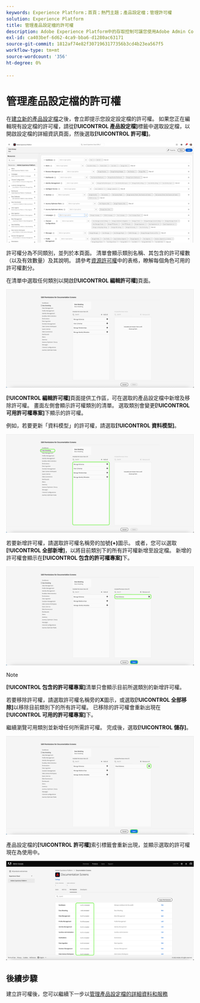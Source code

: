 ```yaml
---
keywords: Experience Platform；首頁；熱門主題；產品設定檔；管理許可權
solution: Experience Platform
title: 管理產品設定檔的許可權
description: Adobe Experience Platform中的存取控制可讓您使用Adobe Admin Console管理各種Platform功能的角色和許可權。 本檔案可用作如何管理Platform產品設定檔許可權的指南。
exl-id: ca403bef-6d62-4ca9-bba6-d1280ac63171
source-git-commit: 1812af74e82f3071963177356b3cd4b23ea567f5
workflow-type: tm+mt
source-wordcount: '356'
ht-degree: 0%

---
```


# 管理產品設定檔的許可權

在[建立新的產品設定檔](#create-a-new-product-profile)之後，會立即提示您設定設定檔的許可權。 如果您正在編輯現有設定檔的許可權，請從&#x200B;**[!UICONTROL 產品設定檔]**&#x200B;標籤中選取設定檔，以開啟設定檔的詳細資訊頁面，然後選取&#x200B;**[!UICONTROL 許可權]**。

![許可權](../images/permissions.png)

許可權分為不同類別，並列於本頁面。 清單會顯示類別名稱、其包含的許可權數（以及有效數量）及其說明。 請參考[資源許可權](/help/access-control/home.md#permissions)中的表格，瞭解每個角色可用的許可權劃分。

在清單中選取任何類別以開啟&#x200B;**[!UICONTROL 編輯許可權]**&#x200B;頁面。

![編輯許可權](../images/edit-permissions.png)

**[!UICONTROL 編輯許可權]**&#x200B;頁面提供工作區，可在選取的產品設定檔中新增及移除許可權。 畫面左側會顯示許可權類別的清單。 選取類別會變更&#x200B;**[!UICONTROL 可用許可權專案]**&#x200B;下顯示的許可權。

例如，若要更新「資料模型」的許可權，請選取&#x200B;**[!UICONTROL 資料模型]**。

![設定檔管理](../images/profile-management.png)

若要新增許可權，請選取許可權名稱旁的加號&#x200B;**(+)**&#x200B;圖示。 或者，您可以選取&#x200B;**[!UICONTROL 全部新增]**，以將目前類別下的所有許可權新增至設定檔。 新增的許可權會顯示在&#x200B;**[!UICONTROL 包含的許可權專案]**&#x200B;下。

![新增許可權](../images/add-permission.png)

>[!NOTE]
>
>**[!UICONTROL 包含的許可權專案]**&#x200B;清單只會顯示目前所選類別的新增許可權。

若要移除許可權，請選取許可權名稱旁的&#x200B;**X**&#x200B;圖示，或選取&#x200B;**[!UICONTROL 全部移除]**&#x200B;以移除目前類別下的所有許可權。 已移除的許可權會重新出現在&#x200B;**[!UICONTROL 可用的許可權專案]**&#x200B;下。

繼續瀏覽可用類別並新增任何所需許可權。 完成後，選取&#x200B;**[!UICONTROL 儲存]**。

![移除許可權](../images/remove-permission.png)

產品設定檔的&#x200B;**[!UICONTROL 許可權]**&#x200B;索引標籤會重新出現，並顯示選取的許可權現在為使用中。

![許可權已更新](../images/permissions-updated.png)

## 後續步驟

建立許可權後，您可以繼續下一步以[管理產品設定檔的詳細資料和服務](details-and-services.md)
